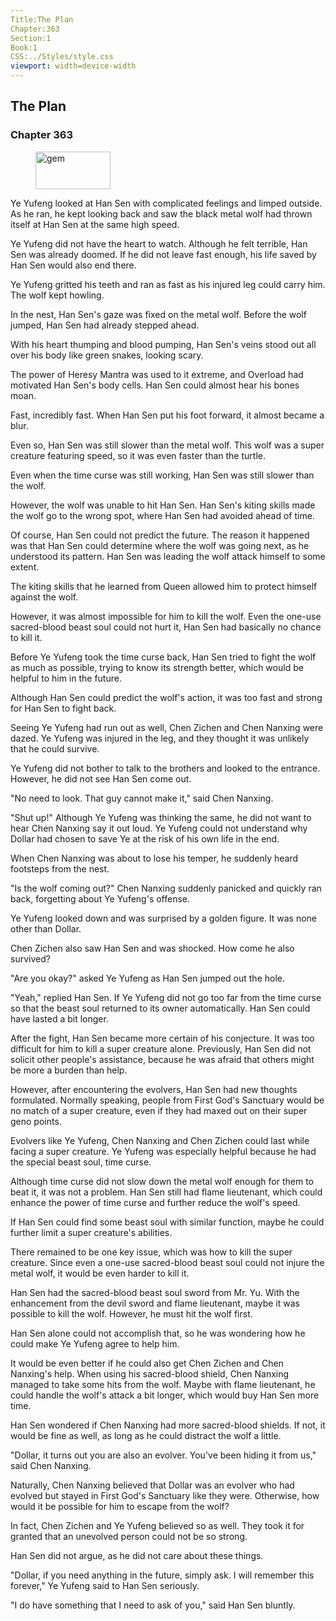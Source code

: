 ```yaml
---
Title:The Plan 
Chapter:363 
Section:1 
Book:1 
CSS:../Styles/style.css 
viewport: width=device-width
---
```

  
## The Plan
### Chapter 363
  
<figure>
	<img src="../Images/gem.gif" alt="gem" id="gem" width="120" height="60" />
</figure>
  

  
Ye Yufeng looked at Han Sen with complicated feelings and limped outside. As he ran, he kept looking back and saw the black metal wolf had thrown itself at Han Sen at the same high speed.

Ye Yufeng did not have the heart to watch. Although he felt terrible, Han Sen was already doomed. If he did not leave fast enough, his life saved by Han Sen would also end there.

Ye Yufeng gritted his teeth and ran as fast as his injured leg could carry him. The wolf kept howling.

In the nest, Han Sen's gaze was fixed on the metal wolf. Before the wolf jumped, Han Sen had already stepped ahead.

With his heart thumping and blood pumping, Han Sen's veins stood out all over his body like green snakes, looking scary.

The power of Heresy Mantra was used to it extreme, and Overload had motivated Han Sen's body cells. Han Sen could almost hear his bones moan.

Fast, incredibly fast. When Han Sen put his foot forward, it almost became a blur.

Even so, Han Sen was still slower than the metal wolf. This wolf was a super creature featuring speed, so it was even faster than the turtle.

Even when the time curse was still working, Han Sen was still slower than the wolf.

However, the wolf was unable to hit Han Sen. Han Sen's kiting skills made the wolf go to the wrong spot, where Han Sen had avoided ahead of time.

Of course, Han Sen could not predict the future. The reason it happened was that Han Sen could determine where the wolf was going next, as he understood its pattern. Han Sen was leading the wolf attack himself to some extent.

The kiting skills that he learned from Queen allowed him to protect himself against the wolf.

However, it was almost impossible for him to kill the wolf. Even the one-use sacred-blood beast soul could not hurt it, Han Sen had basically no chance to kill it.

Before Ye Yufeng took the time curse back, Han Sen tried to fight the wolf as much as possible, trying to know its strength better, which would be helpful to him in the future.

Although Han Sen could predict the wolf's action, it was too fast and strong for Han Sen to fight back.

Seeing Ye Yufeng had run out as well, Chen Zichen and Chen Nanxing were dazed. Ye Yufeng was injured in the leg, and they thought it was unlikely that he could survive.

Ye Yufeng did not bother to talk to the brothers and looked to the entrance. However, he did not see Han Sen come out.

"No need to look. That guy cannot make it," said Chen Nanxing.

"Shut up!" Although Ye Yufeng was thinking the same, he did not want to hear Chen Nanxing say it out loud. Ye Yufeng could not understand why Dollar had chosen to save Ye at the risk of his own life in the end.

When Chen Nanxing was about to lose his temper, he suddenly heard footsteps from the nest.

"Is the wolf coming out?" Chen Nanxing suddenly panicked and quickly ran back, forgetting about Ye Yufeng's offense.

Ye Yufeng looked down and was surprised by a golden figure. It was none other than Dollar.

Chen Zichen also saw Han Sen and was shocked. How come he also survived?

"Are you okay?" asked Ye Yufeng as Han Sen jumped out the hole.

"Yeah," replied Han Sen. If Ye Yufeng did not go too far from the time curse so that the beast soul returned to its owner automatically. Han Sen could have lasted a bit longer.

After the fight, Han Sen became more certain of his conjecture. It was too difficult for him to kill a super creature alone. Previously, Han Sen did not solicit other people's assistance, because he was afraid that others might be more a burden than help.

However, after encountering the evolvers, Han Sen had new thoughts formulated. Normally speaking, people from First God's Sanctuary would be no match of a super creature, even if they had maxed out on their super geno points.

Evolvers like Ye Yufeng, Chen Nanxing and Chen Zichen could last while facing a super creature. Ye Yufeng was especially helpful because he had the special beast soul, time curse.

Although time curse did not slow down the metal wolf enough for them to beat it, it was not a problem. Han Sen still had flame lieutenant, which could enhance the power of time curse and further reduce the wolf's speed.

If Han Sen could find some beast soul with similar function, maybe he could further limit a super creature's abilities.

There remained to be one key issue, which was how to kill the super creature. Since even a one-use sacred-blood beast soul could not injure the metal wolf, it would be even harder to kill it.

Han Sen had the sacred-blood beast soul sword from Mr. Yu. With the enhancement from the devil sword and flame lieutenant, maybe it was possible to kill the wolf. However, he must hit the wolf first.

Han Sen alone could not accomplish that, so he was wondering how he could make Ye Yufeng agree to help him.

It would be even better if he could also get Chen Zichen and Chen Nanxing's help. When using his sacred-blood shield, Chen Nanxing managed to take some hits from the wolf. Maybe with flame lieutenant, he could handle the wolf's attack a bit longer, which would buy Han Sen more time.

Han Sen wondered if Chen Nanxing had more sacred-blood shields. If not, it would be fine as well, as long as he could distract the wolf a little.

"Dollar, it turns out you are also an evolver. You've been hiding it from us," said Chen Nanxing.

Naturally, Chen Nanxing believed that Dollar was an evolver who had evolved but stayed in First God's Sanctuary like they were. Otherwise, how would it be possible for him to escape from the wolf?

In fact, Chen Zichen and Ye Yufeng believed so as well. They took it for granted that an unevolved person could not be so strong.

Han Sen did not argue, as he did not care about these things.

"Dollar, if you need anything in the future, simply ask. I will remember this forever," Ye Yufeng said to Han Sen seriously.

"I do have something that I need to ask of you," said Han Sen bluntly.